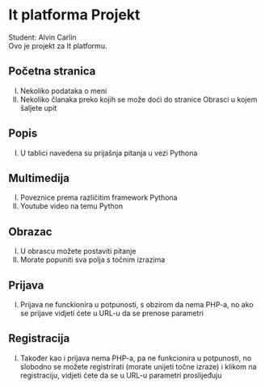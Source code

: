 # It platforma Projekt
Student: Alvin Carlin<br />
Ovo je projekt za It platformu.<br />


 <h2>Početna stranica</h2>       
<ol type="I"> 
    <li>Nekoliko podataka o meni</li>
      <li>Nekoliko članaka preko kojih se može doći do stranice Obrasci u kojem šaljete upit</li>
</ol>

 <h2>Popis</h2>       
<ol type="I"> 
    <li>U tablici navedena su prijašnja pitanja u vezi Pythona</li>
</ol>

 <h2>Multimedija</h2>       
<ol type="I"> 
    <li>Poveznice prema različitim framework Pythona</li>
    <li>Youtube video na temu Python</li>
</ol>

 <h2>Obrazac</h2>       
<ol type="I"> 
    <li>U obrascu možete postaviti pitanje</li>
    <li>Morate popuniti sva polja s točnim izrazima</li>
</ol>

 <h2>Prijava</h2>       
<ol type="I"> 
    <li>Prijava ne funckionira u potpunosti, s obzirom da nema PHP-a, 
        no ako se prijave vidjeti ćete u URL-u da se prenose parametri</li>
</ol>

 <h2>Registracija</h2>       
<ol type="I"> 
    <li>Također kao i prijava nema PHP-a, pa ne funkcionira u potpunosti,
        no slobodno se možete registrirati (morate unijeti točne izraze) i klikom na registraciju, vidjeti ćete da se u URL-u parametri proslijeđuju</li>
</ol>
